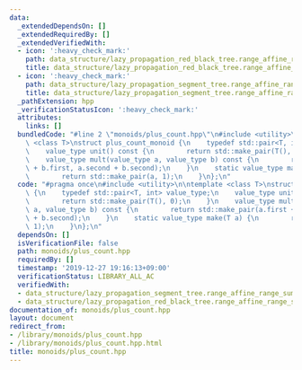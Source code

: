 ```yaml
---
data:
  _extendedDependsOn: []
  _extendedRequiredBy: []
  _extendedVerifiedWith:
  - icon: ':heavy_check_mark:'
    path: data_structure/lazy_propagation_red_black_tree.range_affine_range_sum.test.cpp
    title: data_structure/lazy_propagation_red_black_tree.range_affine_range_sum.test.cpp
  - icon: ':heavy_check_mark:'
    path: data_structure/lazy_propagation_segment_tree.range_affine_range_sum.test.cpp
    title: data_structure/lazy_propagation_segment_tree.range_affine_range_sum.test.cpp
  _pathExtension: hpp
  _verificationStatusIcon: ':heavy_check_mark:'
  attributes:
    links: []
  bundledCode: "#line 2 \"monoids/plus_count.hpp\"\n#include <utility>\n\ntemplate\
    \ <class T>\nstruct plus_count_monoid {\n    typedef std::pair<T, int> value_type;\n\
    \    value_type unit() const {\n        return std::make_pair(T(), 0);\n    }\n\
    \    value_type mult(value_type a, value_type b) const {\n        return std::make_pair(a.first\
    \ + b.first, a.second + b.second);\n    }\n    static value_type make(T a) {\n\
    \        return std::make_pair(a, 1);\n    }\n};\n"
  code: "#pragma once\n#include <utility>\n\ntemplate <class T>\nstruct plus_count_monoid\
    \ {\n    typedef std::pair<T, int> value_type;\n    value_type unit() const {\n\
    \        return std::make_pair(T(), 0);\n    }\n    value_type mult(value_type\
    \ a, value_type b) const {\n        return std::make_pair(a.first + b.first, a.second\
    \ + b.second);\n    }\n    static value_type make(T a) {\n        return std::make_pair(a,\
    \ 1);\n    }\n};\n"
  dependsOn: []
  isVerificationFile: false
  path: monoids/plus_count.hpp
  requiredBy: []
  timestamp: '2019-12-27 19:16:13+09:00'
  verificationStatus: LIBRARY_ALL_AC
  verifiedWith:
  - data_structure/lazy_propagation_segment_tree.range_affine_range_sum.test.cpp
  - data_structure/lazy_propagation_red_black_tree.range_affine_range_sum.test.cpp
documentation_of: monoids/plus_count.hpp
layout: document
redirect_from:
- /library/monoids/plus_count.hpp
- /library/monoids/plus_count.hpp.html
title: monoids/plus_count.hpp
---
```

